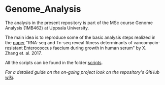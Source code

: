 # Genome_Analysis

The analysis in the present repository is part of the MSc course Genome Analysis (1MB462) at Uppsala University.

The main idea is to reproduce some of the basic analysis steps realized in the [paper](https://doi.org/10.1186/s12864-017-4299-9) "RNA-seq and Tn-seq reveal fitness determinants of vancomycin-resistant Enterococcus faecium during growth in human serum" by X. Zhang et. al. 2017.

All the scripts can be found in the folder [scripts](https://github.com/AgapiSim/Genome_Analysis/tree/main/scripts).

_For a detailed guide on the on-going project look on the repository's GitHub [wiki](https://github.com/AgapiSim/Genome_Analysis/wiki)._



